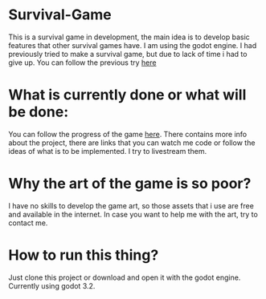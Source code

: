 # Survival-Game
This is a survival game in development, the main idea is to develop basic features that other survival games have. I am using
 the godot engine. I had previously tried to make a survival game, but due to lack of time i had to give up. You can follow the previous try [here](https://github.com/Bufige/Survival-Game)

# What is currently done or what will be done:
You can follow the progress of the game [here](https://www.notion.so/Survival-Game-using-godot-ac1b11ab7b5d466ab53b6d844f0274bd). There contains more info about the project, there are links that you can watch me code or follow the ideas of what is to be implemented. I try to livestream them.

# Why the art of the game is so poor? 
I have no skills to develop the game art, so those assets that i use are free and available in the internet. In case you want to help me with the art, try to contact me.

# How to run this thing?

Just clone this project or download and open it with the godot engine. Currently using godot 3.2.
